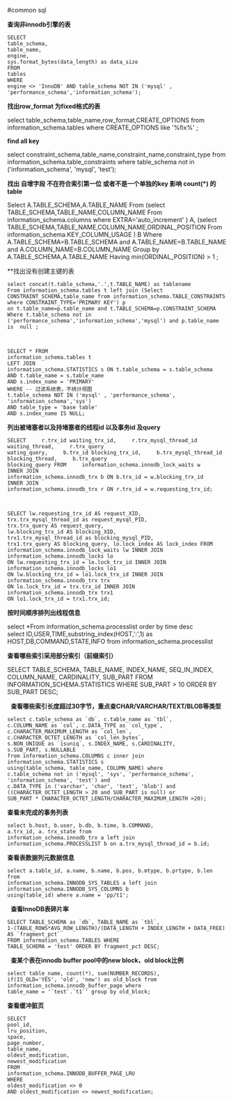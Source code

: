 


#common sql


**查询非innodb引擎的表**


    SELECT
    table_schema,
    table_name,
    engine,
    sys.format_bytes(data_length) as data_size
    FROM
    tables
    WHERE
    engine <> 'InnoDB' AND table_schema NOT IN ('mysql' , 'performance_schema','information_schema'); 
    
    
 **找出row_format 为fixed格式的表**
    
    
 select table_schema,table_name,row_format,CREATE_OPTIONS from information_schema.tables where CREATE_OPTIONS like '%fix%' ;
 
 
 **find all key**
 
 
 select constraint_schema,table_name,constraint_name,constraint_type from 
 information_schema.table_constraints where table_schema not in ('information_schema', 'mysql', 'test');
 
 
 **找出 自增字段 不在符合索引第一位 或者不是一个单独的key  影响 count(*) 的 table**
 
 
 Select A.TABLE_SCHEMA,A.TABLE_NAME
 From  (select TABLE_SCHEMA,TABLE_NAME,COLUMN_NAME From information_schema.columns where EXTRA='auto_increment' ) A,
      (select TABLE_SCHEMA,TABLE_NAME,COLUMN_NAME,ORDINAL_POSITION  From information_schema.KEY_COLUMN_USAGE   ) B
Where A.TABLE_SCHEMA=B.TABLE_SCHEMA and A.TABLE_NAME=B.TABLE_NAME and A.COLUMN_NAME=B.COLUMN_NAME 
Group by A.TABLE_SCHEMA,A.TABLE_NAME Having min(ORDINAL_POSITION) > 1 ; 
 
 
 
 
**找出没有创建主键的表 


    select concat(t.table_schema,'.',t.TABLE_NAME) as tablename 
    From information_schema.tables t left join (Select CONSTRAINT_SCHEMA,table_name from information_schema.TABLE_CONSTRAINTS where CONSTRAINT_TYPE='PRIMARY KEY') p 
    on t.table_name=p.table_name and t.TABLE_SCHEMA=p.CONSTRAINT_SCHEMA  
    Where t.table_schema not in ('performance_schema','information_schema','mysql') and p.table_name is  null ;  

    
    
    SELECT * FROM
    information_schema.tables t
    LEFT JOIN
    information_schema.STATISTICS s ON t.table_schema = s.table_schema
    AND t.table_name = s.table_name
    AND s.index_name = 'PRIMARY'
    WHERE -- 过滤系统表，不统计视图
    t.table_schema NOT IN ('mysql' , 'performance_schema',
    'information_schema','sys')
    AND table_type = 'base table'   
    AND s.index_name IS NULL;



 
 **列出被堵塞者以及持堵塞者的线程id 以及事务id 及query** 
 
 
 
    SELECT     r.trx_id waiting_trx_id,     r.trx_mysql_thread_id waiting_thread,     r.trx_query  
    wating_query,     b.trx_id blocking_trx_id,     b.trx_mysql_thread_id blocking_thread,     b.trx_query 
    blocking_query FROM     information_schema.innodb_lock_waits w         INNER JOIN  
    information_schema.innodb_trx b ON b.trx_id = w.blocking_trx_id         INNER JOIN 
    information_schema.innodb_trx r ON r.trx_id = w.requesting_trx_id; 



    SELECT lw.requesting_trx_id AS request_XID, 
    trx.trx_mysql_thread_id as request_mysql_PID,
    trx.trx_query AS request_query, 
    lw.blocking_trx_id AS blocking_XID, 
    trx1.trx_mysql_thread_id as blocking_mysql_PID,
    trx1.trx_query AS blocking_query, lo.lock_index AS lock_index FROM 
    information_schema.innodb_lock_waits lw INNER JOIN 
    information_schema.innodb_locks lo 
    ON lw.requesting_trx_id = lo.lock_trx_id INNER JOIN 
    information_schema.innodb_locks lo1 
    ON lw.blocking_trx_id = lo1.lock_trx_id INNER JOIN 
    information_schema.innodb_trx trx 
    ON lo.lock_trx_id = trx.trx_id INNER JOIN 
    information_schema.innodb_trx trx1 
    ON lo1.lock_trx_id = trx1.trx_id;



**按时间顺序排列出线程信息** 


select *From information_schema.processlist order by time desc  
select ID,USER,TIME,substring_index(HOST,':',1) as HOST,DB,COMMAND,STATE,INFO from information_schema.processlist 


**查看哪些索引采用部分索引（前缀索引）**


SELECT TABLE_SCHEMA, TABLE_NAME, INDEX_NAME, 
SEQ_IN_INDEX, COLUMN_NAME, CARDINALITY, SUB_PART
FROM INFORMATION_SCHEMA.STATISTICS WHERE 
SUB_PART > 10 ORDER BY SUB_PART DESC;


 
 **查看哪些索引长度超过30字节，重点查CHAR/VARCHAR/TEXT/BLOB等类型**
 
 
    select c.table_schema as `db`, c.table_name as `tbl`, 
    c.COLUMN_NAME as `col`, c.DATA_TYPE as `col_type`, 
    c.CHARACTER_MAXIMUM_LENGTH as `col_len`, 
    c.CHARACTER_OCTET_LENGTH as `col_len_bytes`,  
    s.NON_UNIQUE as `isuniq`, s.INDEX_NAME, s.CARDINALITY, 
    s.SUB_PART, s.NULLABLE 
    from information_schema.COLUMNS c inner join information_schema.STATISTICS s 
    using(table_schema, table_name, COLUMN_NAME) where 
    c.table_schema not in ('mysql', 'sys', 'performance_schema', 'information_schema', 'test') and 
    c.DATA_TYPE in ('varchar', 'char', 'text', 'blob') and 
    ((CHARACTER_OCTET_LENGTH > 20 and SUB_PART is null) or 
    SUB_PART * CHARACTER_OCTET_LENGTH/CHARACTER_MAXIMUM_LENGTH >20);
 
 
 
 **查看未完成的事务列表**
 
 
    select b.host, b.user, b.db, b.time, b.COMMAND, 
    a.trx_id, a. trx_state from 
    information_schema.innodb_trx a left join 
    information_schema.PROCESSLIST b on a.trx_mysql_thread_id = b.id;
 
 
 
**查看表数据列元数据信息**



    select a.table_id, a.name, b.name, b.pos, b.mtype, b.prtype, b.len from 
    information_schema.INNODB_SYS_TABLES a left join 
    information_schema.INNODB_SYS_COLUMNS b 
    using(table_id) where a.name = 'pp/t1';


 
**查看InnoDB表碎片率**
 
 
 
    SELECT TABLE_SCHEMA as `db`, TABLE_NAME as `tbl`, 
    1-(TABLE_ROWS*AVG_ROW_LENGTH)/(DATA_LENGTH + INDEX_LENGTH + DATA_FREE) AS `fragment_pct` 
    FROM information_schema.TABLES WHERE 
    TABLE_SCHEMA = 'test' ORDER BY fragment_pct DESC;



 
**查某个表在innodb buffer pool中的new block、old block比例**



    select table_name, count(*), sum(NUMBER_RECORDS), 
    if(IS_OLD='YES', 'old', 'new') as old_block from
    information_schema.innodb_buffer_page where 
    table_name = '`test`.`t1`' group by old_block;
 
 


**查看缓冲脏页**
    
    
    
    SELECT 
    pool_id,
    lru_position,
    space,
    page_number,
    table_name,
    oldest_modification,
    newest_modification
    FROM
    information_schema.INNODB_BUFFER_PAGE_LRU
    WHERE
    oldest_modification <> 0
    AND oldest_modification <> newest_modification;


 





 
 
 
 
